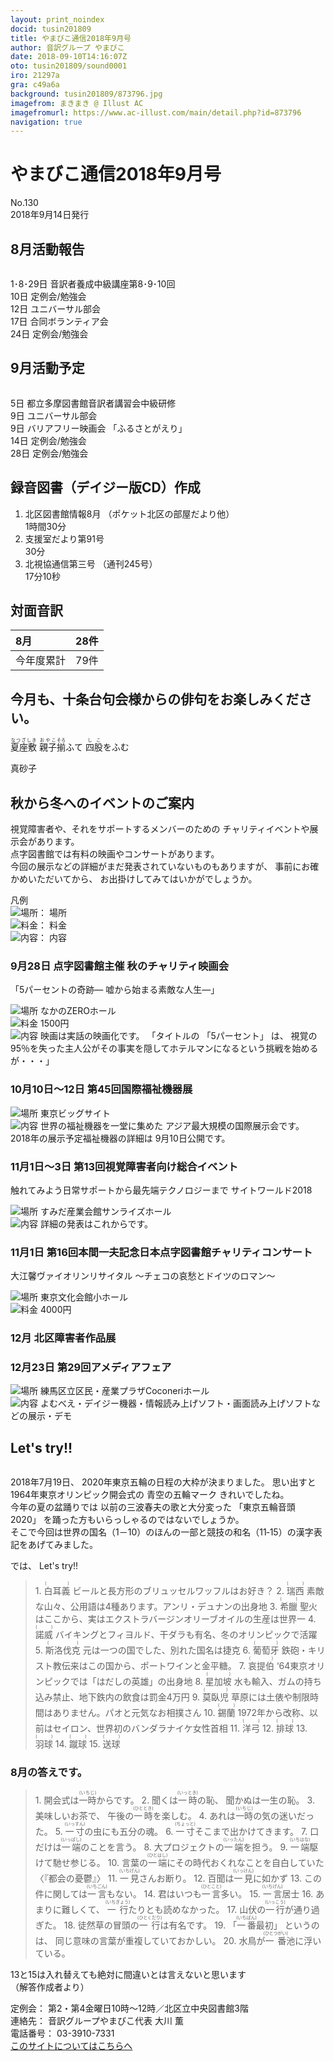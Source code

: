 ```yaml
---
layout: print_noindex
docid: tusin201809
title: やまびこ通信2018年9月号
author: 音訳グループ やまびこ
date: 2018-09-10T14:16:07Z
oto: tusin201809/sound0001
iro: 21297a
gra: c49a6a
background: tusin201809/873796.jpg
imagefrom: まきまき @ Illust AC
imagefromurl: https://www.ac-illust.com/main/detail.php?id=873796
navigation: true
---
```


# <span data-dur="4.487" data-begin="2.050" id="xmri_0001">やまびこ通信2018年9月号</span>

<span data-dur="2.444" data-begin="6.537" id="xmri_0002">No.130</span>  
<span data-dur="4.384" data-begin="8.981" id="xmri_0003">2018年9月14日発行</span>

## <span data-dur="2.718" data-begin="18.484" id="xmri_0006">8月活動報告</span>

<img class="migi" src="media/tusin201809/cut1.png" alt="" />

<span data-dur="2.769" data-begin="21.202" id="xmri_0007">1･8･29日</span>
<span data-dur="5.831" data-begin="23.971" id="xmri_0008">音訳者養成中級講座第8･9･10回</span>  
<span data-dur="1.025" data-begin="29.802" id="xmri_0009">10日</span>
<span data-dur="3.263" data-begin="30.827" id="xmri_000A">定例会/勉強会</span>  
<span data-dur="1.455" data-begin="34.090" id="xmri_000B">12日</span>
<span data-dur="2.635" data-begin="35.545" id="xmri_000C">ユニバーサル部会</span>  
<span data-dur="1.519" data-begin="38.180" id="xmri_000D">17日</span>
<span data-dur="2.916" data-begin="39.699" id="xmri_000E">合同ボランティア会</span>  
<span data-dur="1.593" data-begin="42.615" id="xmri_000F">24日</span>
<span data-dur="3.963" data-begin="44.208" id="xmri_0010">定例会/勉強会</span>

## <span data-dur="2.512" data-begin="48.171" id="xmri_0011">9月活動予定</span>

<img class="migi" src="media/tusin201809/cut2.png" alt="" />

<span data-dur="1.088" data-begin="50.683" id="xmri_0012">5日</span>
<span data-dur="5.692" data-begin="51.771" id="xmri_0013">都立多摩図書館音訳者講習会中級研修</span>  
<span data-dur="1.197" data-begin="57.463" id="xmri_0014">9日</span>
<span data-dur="2.635" data-begin="58.660" id="xmri_0015">ユニバーサル部会</span>  
<span data-dur="1.197" data-begin="61.295" id="xmri_0016">9日</span>
<span data-dur="1.992" data-begin="62.492" id="xmri_0017">バリアフリー映画会</span>
<span data-dur="2.344" data-begin="64.484" id="xmri_0018">「ふるさとがえり」</span>  
<span data-dur="1.357" data-begin="66.828" id="xmri_0019">14日</span>
<span data-dur="3.264" data-begin="68.185" id="xmri_001A">定例会/勉強会</span>  
<span data-dur="1.762" data-begin="71.449" id="xmri_001B">28日</span>
<span data-dur="3.963" data-begin="73.211" id="xmri_001C">定例会/勉強会</span>

## <span data-dur="4.644" data-begin="77.174" id="xmri_001D">録音図書（デイジー版CD）作成</span>

1. <span data-dur="2.702" data-begin="84.457" id="xmri_0020">北区図書館情報8月</span> <span data-dur="3.066" data-begin="87.159" id="xmri_0021">（ポケット北区の部屋だより他）</span>  
<span data-dur="2.962" data-begin="90.225" id="xmri_0022">1時間30分</span>
2. <span data-dur="2.951" data-begin="93.920" id="xmri_0024">支援室だより第91号</span>  
<span data-dur="2.344" data-begin="96.871" id="xmri_0025">30分</span>
3. <span data-dur="2.534" data-begin="100.208" id="xmri_0027">北視協通信第三号</span> <span data-dur="2.617" data-begin="102.742" id="xmri_0028">（通刊245号）</span>  
<span data-dur="3.559" data-begin="105.359" id="xmri_0029">17分10秒</span>

## <span data-dur="2.068" data-begin="108.918" id="xmri_002A">対面音訳</span>

|<span data-dur="1.256" data-begin="110.986" id="xmri_002B">8月</span>|<span data-dur="2.53" data-begin="112.242" id="xmri_002C">28件</span>|
|:---|---:|
|<span data-dur="1.785" data-begin="114.772" id="xmri_002D">今年度累計</span>|<span data-dur="3.303" data-begin="116.557" id="xmri_002E">79件</span>|

## <span data-dur="6.083" data-begin="119.860" id="xmri_002F">今月も、十条台句会様からの俳句をお楽しみください。</span>

<span data-dur="1.308" data-begin="125.943" id="xmri_0030"><ruby>夏座敷<rt>なつざしき</rt></ruby> <ruby>親子<rt>おやこ</rt></ruby><ruby>揃<rt>そろ</rt></ruby>ふて <ruby>四股<rt>しこ</rt></ruby>をふむ</span>

<span data-dur="2.591" data-begin="136.967" id="xmri_0036" class="haigo">真砂子</span>

## <span data-dur="3.756" data-begin="139.558" id="xmri_0037">秋から冬へのイベントのご案内</span>

<span data-dur="4.28" data-begin="143.314" id="xmri_0038">視覚障害者や、それをサポートするメンバーのための</span>
<span data-dur="4.443" data-begin="147.594" id="xmri_0039">チャリティイベントや展示会があります。</span>  
<span data-dur="6.161" data-begin="152.037" id="xmri_003A">点字図書館では有料の映画やコンサートがあります。</span>  
<span data-dur="5.297" data-begin="158.198" id="xmri_003B">今回の展示などの詳細がまだ発表されていないものもありますが、</span>
<span data-dur="2.643" data-begin="163.495" id="xmri_003C">事前にお確かめいただいてから、</span>
<span data-dur="4.021" data-begin="166.138" id="xmri_003D">お出掛けしてみてはいかがでしょうか。</span>

凡例  
<img class="gyo" src="media/tusin201809/ba.png" srcset="media/tusin201809/ba.svg" alt="場所" />： 場所  
<img class="gyo" src="media/tusin201809/yen.png" srcset="media/tusin201809/yen.svg" alt="料金" />： 料金  
<img class="gyo" src="media/tusin201809/nai.png" srcset="media/tusin201809/nai.svg" alt="内容" />： 内容


### <span data-dur="2.184" data-begin="170.159" id="xmri_003E">9月28日</span> <span data-dur="2.318" data-begin="172.343" id="xmri_003F">点字図書館主催</span> <span data-dur="2.069" data-begin="174.661" id="xmri_0040">秋のチャリティ映画会</span>

<span data-dur="2.122" data-begin="176.730" id="xmri_0041">「5パーセントの奇跡―</span> <span data-dur="3.196" data-begin="178.852" id="xmri_0042">嘘から始まる素敵な人生―」</span>

<span data-dur="1.086" data-begin="182.048" id="xmri_0043"><img class="gyo" src="media/tusin201809/ba.png" srcset="media/tusin201809/ba.svg" alt="場所" /></span>
<span data-dur="2.284" data-begin="183.134" id="xmri_0044">なかのZEROホール</span>  
<span data-dur="1.171" data-begin="185.418" id="xmri_0045"><img class="gyo" src="media/tusin201809/yen.png" srcset="media/tusin201809/yen.svg" alt="料金" /></span>
<span data-dur="2.266" data-begin="186.589" id="xmri_0046">1500円</span>  
<span data-dur="1.193" data-begin="188.855" id="xmri_0047"><img class="gyo" src="media/tusin201809/nai.png" srcset="media/tusin201809/nai.svg" alt="内容" /></span>
<span data-dur="3.617" data-begin="190.048" id="xmri_0048">映画は実話の映画化です。</span>
<span data-dur="1.145" data-begin="193.665" id="xmri_0049">「タイトルの</span>
<span data-dur="1.591" data-begin="194.810" id="xmri_004A">「5パーセント」</span>
<span data-dur="0.722" data-begin="196.401" id="xmri_004B">は、</span>
<span data-dur="10.006" data-begin="197.123" id="xmri_004C">視覚の95％を失った主人公がその事実を隠してホテルマンになるという挑戦を始めるが・・・」</span>

### <span data-dur="2.601" data-begin="207.129" id="xmri_004D">10月10日～12日</span> <span data-dur="4.078" data-begin="209.730" id="xmri_004E">第45回国際福祉機器展</span>

<span data-dur="1.087" data-begin="213.808" id="xmri_004F"><img class="gyo" src="media/tusin201809/ba.png" srcset="media/tusin201809/ba.svg" alt="場所" /></span>
<span data-dur="2.53" data-begin="214.895" id="xmri_0050">東京ビッグサイト</span>  
<span data-dur="1.193" data-begin="217.425" id="xmri_0051"><img class="gyo" src="media/tusin201809/nai.png" srcset="media/tusin201809/nai.svg" alt="内容" /></span>
<span data-dur="3.074" data-begin="218.618" id="xmri_0052">世界の福祉機器を一堂に集めた</span>
<span data-dur="4.181" data-begin="221.692" id="xmri_0053">アジア最大規模の国際展示会です。</span>
<span data-dur="4.207" data-begin="225.873" id="xmri_0054">2018年の展示予定福祉機器の詳細は</span>
<span data-dur="3.495" data-begin="230.080" id="xmri_0055">9月10日公開です。</span>

### <span data-dur="2.687" data-begin="233.575" id="xmri_0056">11月1日～3日</span> <span data-dur="4.778" data-begin="236.262" id="xmri_0057">第13回視覚障害者向け総合イベント</span>

<span data-dur="4.735" data-begin="241.040" id="xmri_0058">触れてみよう日常サポートから最先端テクノロジーまで</span>
<span data-dur="3.124" data-begin="245.775" id="xmri_0059">サイトワールド2018</span>

<span data-dur="1.086" data-begin="248.899" id="xmri_005A"><img class="gyo" src="media/tusin201809/ba.png" srcset="media/tusin201809/ba.svg" alt="場所" /></span>
<span data-dur="3.605" data-begin="249.985" id="xmri_005B">すみだ産業会館サンライズホール</span>  
<span data-dur="1.193" data-begin="253.590" id="xmri_005C"><img class="gyo" src="media/tusin201809/nai.png" srcset="media/tusin201809/nai.svg" alt="内容" /></span>
<span data-dur="4.209" data-begin="254.783" id="xmri_005D">詳細の発表はこれからです。</span>

### <span data-dur="2.093" data-begin="258.992" id="xmri_005E">11月1日</span> <span data-dur="6.933" data-begin="261.085" id="xmri_005F">第16回本間一夫記念日本点字図書館チャリティコンサート</span>

<span data-dur="2.564" data-begin="268.018" id="xmri_0060">大江馨ヴァイオリンリサイタル</span>
<span data-dur="3.5" data-begin="270.582" id="xmri_0061"> ～チェコの哀愁とドイツのロマン～</span>

<span data-dur="1.086" data-begin="274.082" id="xmri_0062"><img class="gyo" src="media/tusin201809/ba.png" srcset="media/tusin201809/ba.svg" alt="場所" /></span>
<span data-dur="3.064" data-begin="275.168" id="xmri_0063">東京文化会館小ホール</span>  
<span data-dur="1.171" data-begin="278.232" id="xmri_0064"><img class="gyo" src="media/tusin201809/yen.png" srcset="media/tusin201809/yen.svg" alt="料金" /></span>
<span data-dur="2.669" data-begin="279.403" id="xmri_0065">4000円</span>

### <span data-dur="1.452" data-begin="282.072" id="xmri_0066">12月</span> <span data-dur="3.942" data-begin="283.524" id="xmri_0067">北区障害者作品展</span>

### <span data-dur="2.378" data-begin="287.466" id="xmri_0068">12月23日</span> <span data-dur="3.517" data-begin="289.844" id="xmri_0069">第29回アメディアフェア</span>

<span data-dur="1.086" data-begin="293.361" id="xmri_006A"><img class="gyo" src="media/tusin201809/ba.png" srcset="media/tusin201809/ba.svg" alt="場所" /></span>
<span data-dur="4.849" data-begin="294.447" id="xmri_006B">練馬区立区民・産業プラザCoconeriホール</span>  
<span data-dur="1.193" data-begin="299.296" id="xmri_006C"><img class="gyo" src="media/tusin201809/nai.png" srcset="media/tusin201809/nai.svg" alt="内容" /></span>
<span data-dur="8.801" data-begin="300.489" id="xmri_006D">よむべえ・デイジー機器・情報読み上げソフト・画面読み上げソフトなどの展示・デモ</span>

## <span data-dur="1.75" data-begin="309.290" id="xmri_006E">Let's try!!</span>

<img class="migi" src="media/tusin201809/cut3.png" alt="" />

<span data-dur="3.534" data-begin="311.040" id="xmri_006F">2018年7月19日、</span>
<span data-dur="5.592" data-begin="314.574" id="xmri_0070">2020年東京五輪の日程の大枠が決まりました。</span>
<span data-dur="1.375" data-begin="320.166" id="xmri_0071">思い出すと</span>
<span data-dur="4.737" data-begin="321.541" id="xmri_0072">1964年東京オリンピック開会式の</span>
<span data-dur="1.985" data-begin="326.278" id="xmri_0073">青空の五輪マーク</span>
<span data-dur="3.485" data-begin="328.263" id="xmri_0074">きれいでしたね。</span>  
<span data-dur="2.332" data-begin="331.748" id="xmri_0075">今年の夏の盆踊りでは</span>
<span data-dur="4.082" data-begin="334.080" id="xmri_0076">以前の三波春夫の歌と大分変った</span>
<span data-dur="2.765" data-begin="338.162" id="xmri_0077">「東京五輪音頭2020」</span>
<span data-dur="4.69" data-begin="340.927" id="xmri_0078">を踊った方もいらっしゃるのではないでしょうか。</span>  
<span data-dur="9.098" data-begin="345.617" id="xmri_0079">そこで今回は世界の国名（1－10）のほんの一部と競技の和名（11‐15）の漢字表記をあげてみました。</span>

<span data-dur="0.94" data-begin="354.715" id="xmri_007A">では、</span> <span data-dur="1.75" data-begin="355.655" id="xmri_007B">Let's try!!</span>

<blockquote markdown="1">
1. <ruby>白耳義<rt>(　　　)</rt></ruby>  
ビールと長方形のブリュッセルワッフルはお好き？
2. <ruby>瑞西<rt>(　　　)</rt></ruby>  
素敵な山々、公用語は4種あります。アンリ・デュナンの出身地
3. <ruby>希臘<rt>(　　　)</rt></ruby>  
聖火はここから、実はエクストラバージンオリーブオイルの生産は世界一
4. <ruby>諾威<rt>(　　　)</rt></ruby>  
バイキングとフィヨルド、干ダラも有名、冬のオリンピックで活躍
5. <ruby>斯洛伐克<rt>(　　　)</rt></ruby>  
元は一つの国でした、別れた国名は捷克
6. <ruby>葡萄牙<rt>(　　　)</rt></ruby>  
鉄砲・キリスト教伝来はこの国から、ポートワインと金平糖。
7. <ruby>哀提伯<rt>(　　　)</rt></ruby>  
‘64東京オリンピックでは「はだしの英雄」の出身地
8. <ruby>星加坡<rt>(　　　)</rt></ruby>  
水も輸入、ガムの持ち込み禁止、地下鉄内の飲食は罰金4万円
9. <ruby>莫臥児<rt>(　　　)</rt></ruby>  
草原には土俵や制限時間はありません。パオと元気なお相撲さん
10. <ruby>錫蘭<rt>(　　　)</rt></ruby>  
1972年から改称、以前はセイロン、世界初のバンダラナイケ女性首相
11. <ruby>洋弓<rt>(　　　)</rt></ruby>
12. <ruby>排球<rt>(　　　)</rt></ruby>
13. <ruby>羽球<rt>(　　　)</rt></ruby>
14. <ruby>蹴球<rt>(　　　)</rt></ruby>
15. <ruby>送球<rt>(　　　)</rt></ruby>
</blockquote>

### <span data-dur="3.327" data-begin="360.417" id="xmri_007D">8月の答えです。</span>

<blockquote markdown="1">
1. <span data-dur="3.686" data-begin="364.681" id="xmri_007F">開会式は<ruby>一時<rt>(いちじ)</rt></ruby>からです。</span>
2. <span data-dur="2.029" data-begin="369.100" id="xmri_0081">聞くは<ruby>一時<rt>(いっとき)</rt></ruby>の恥、</span> <span data-dur="3.362" data-begin="371.129" id="xmri_0082">聞かぬは一生の恥。</span>
3. <span data-dur="1.651" data-begin="375.485" id="xmri_0084">美味しいお茶で、</span> <span data-dur="3.593" data-begin="377.136" id="xmri_0085">午後の<ruby>一時<rt>(ひととき)</rt></ruby>を楽しむ。</span>
4. <span data-dur="4.301" data-begin="381.636" id="xmri_0087">あれは<ruby>一時<rt>(いちじ)</rt></ruby>の気の迷いだった。</span>
5. <span data-dur="4.049" data-begin="386.729" id="xmri_0089"><ruby>一寸<rt>(いっすん)</rt></ruby>の虫にも五分の魂。</span>
6. <span data-dur="3.902" data-begin="391.771" id="xmri_008B"><ruby>一寸<rt>(ちょっと)</rt></ruby>そこまで出かけてきます。</span>
7. <span data-dur="4.092" data-begin="396.523" id="xmri_008D">口だけは<ruby>一端<rt>(いっぱし)</rt></ruby>のことを言う。</span>
8. <span data-dur="3.871" data-begin="401.580" id="xmri_008F">大プロジェクトの<ruby>一端<rt>(いったん)</rt></ruby>を担う。</span>
9. <span data-dur="3.682" data-begin="406.294" id="xmri_0091"><ruby>一端<rt>(いちはな)</rt></ruby>駆けて馳せ参じる。</span>
10. <span data-dur="4.476" data-begin="410.860" id="xmri_0093">言葉の<ruby>一端<rt>(ひとはし)</rt></ruby>にその時代おくれなことを自白していた</span> <span data-dur="0.501" data-begin="415.336" id="xmri_0094">〈</span><span data-dur="1.795" data-begin="415.837" id="xmri_0095">『都会の憂鬱』</span><span data-dur="1" data-begin="417.632" id="xmri_0096">〉</span>
11. <span data-dur="3.317" data-begin="419.909" id="xmri_0098"><ruby>一見<rt>(いちげん)</rt></ruby>さんお断り。</span>
12. <span data-dur="3.225" data-begin="424.321" id="xmri_009A">百聞は<ruby>一見<rt>(いっけん)</rt></ruby>に如かず</span>
13. <span data-dur="4.388" data-begin="428.744" id="xmri_009C">この件に関しては<ruby>一言<rt>(いちごん)</rt></ruby>もない。</span>
14. <span data-dur="4.099" data-begin="434.352" id="xmri_009E">君はいつも<ruby>一言<rt>(ひとこと)</rt></ruby>多い。</span>
15. <span data-dur="1.916" data-begin="439.503" id="xmri_00A0"><ruby>一言<rt>(いちげん)</rt></ruby>居士</span>
16. <span data-dur="1.92" data-begin="442.679" id="xmri_00A2">あまりに難しくて、</span> <span data-dur="3.751" data-begin="444.599" id="xmri_00A3"><ruby>一行<rt>(いちぎょう)</rt></ruby>たりとも読めなかった。</span>
17. <span data-dur="3.967" data-begin="449.526" id="xmri_00A5">山伏の<ruby>一行<rt>(いっこう)</rt></ruby>が通り過ぎた。</span>
18. <span data-dur="4.915" data-begin="454.787" id="xmri_00A7">徒然草の冒頭の<ruby>一行<rt>(ひとくだり)</rt></ruby>は有名です。</span>
19. <span data-dur="1.75" data-begin="460.984" id="xmri_00A9">「<ruby>一番<rt>(いちばん)</rt></ruby>最初」</span> <span data-dur="1.253" data-begin="462.734" id="xmri_00AA">というのは、</span> <span data-dur="5.047" data-begin="463.987" id="xmri_00AB">同じ意味の言葉が重複していておかしい。</span>
20. <span data-dur="4.502" data-begin="470.077" id="xmri_00AD">水鳥が<ruby>一番<rt>(ひとつがい)</rt></ruby>池に浮いている。</span>
</blockquote>

<span data-dur="6.336" data-begin="474.579" id="xmri_00AE">13と15は入れ替えても絶対に間違いとは言えないと思います</span>
<span data-dur="1.987" data-begin="480.915" id="xmri_00AF">（解答作成者より）</span>

<span data-dur="1.272" data-begin="484.952" id="xmri_00B1">定例会：</span>
<span data-dur="7.282" data-begin="486.224" id="xmri_00B2">第2・第4金曜日10時～12時／北区立中央図書館3階</span>  
<span data-dur="1.446" data-begin="493.506" id="xmri_00B3">連絡先：</span>
<span data-dur="4.375" data-begin="494.952" id="xmri_00B4">音訳グループやまびこ代表 大川 薫</span>  
<span data-dur="1.627" data-begin="499.327" id="xmri_00B5">電話番号：</span>
<span data-dur="4.069" data-begin="500.954" id="xmri_00B6">03-3910-7331</span>  
<span data-dur="2.525" data-begin="505.023" id="xmri_00B7"><a href="mailto:ymbk2016ml@gmail.com?Subject=やまびこウェブサイトについて" data-dur="2.282" data-begin="507.548" id="xmri_00B8">このサイトについてはこちらへ</a></span>


